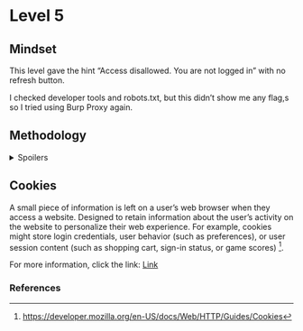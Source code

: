 # Level 5

## Mindset

This level gave the hint “Access disallowed. You are not logged in” with no refresh button.

I checked developer tools and robots.txt, but this didn’t show me any flag,s so I tried using Burp Proxy again. 

## Methodology
<details>
<summary>Spoilers</summary>

I logged into the page on the Burp Suite browser without intercepting any requests and observed this:  

<img width="3010" height="231" alt="image" src="https://github.com/user-attachments/assets/7e00fc0b-91f1-4a2e-a7ee-70cb46765486" />

“Loggedin=0” seemed relevant, considering that the hint for this level was that the user was not logged in. So I turned on intercept and modified the logged-in field under the cookie tab.

<img width="350" height="469" alt="image" src="https://github.com/user-attachments/assets/d5c08a75-9b04-430b-84f0-13a622ef7d4e" />

I forwarded the request, which gave me:

<img width="940" height="219" alt="image" src="https://github.com/user-attachments/assets/b9a110db-99c4-4d37-b565-38da5f514ef9" />

</details>

## Cookies

A small piece of information is left on a user’s web browser when they access a website. Designed to retain information about the user’s activity on the website to personalize their web experience. For example, cookies might store login credentials, user behavior (such as preferences), or user session content (such as shopping cart, sign-in status, or game scores) [^1]. 

For more information, click the link: [Link](https://developer.mozilla.org/en-US/docs/Web/HTTP/Guides/Cookies)



### References
[^1]: https://developer.mozilla.org/en-US/docs/Web/HTTP/Guides/Cookies
